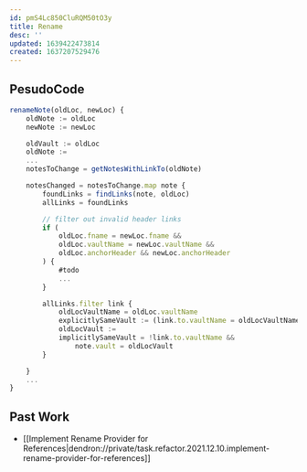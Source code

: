 ```yaml
---
id: pmS4Lc850CluRQM50tO3y
title: Rename
desc: ''
updated: 1639422473814
created: 1637207529476
---
```


## PesudoCode
```ts
renameNote(oldLoc, newLoc) {
    oldNote := oldLoc
    newNote := newLoc

    oldVault := oldLoc
    oldNote :=
    ...
    notesToChange = getNotesWithLinkTo(oldNote)

    notesChanged = notesToChange.map note { 
        foundLinks = findLinks(note, oldLoc)
        allLinks = foundLinks

        // filter out invalid header links
        if (
            oldLoc.fname = newLoc.fname && 
            oldLoc.vaultName = newLoc.vaultName && 
            oldLoc.anchorHeader && newLoc.anchorHeader
        ) { 
            #todo
            ...
        }

        allLinks.filter link { 
            oldLocVaultName = oldLoc.vaultName
            explicitlySameVault := (link.to.vaultName = oldLocVaultName)
            oldLocVault :=
            implicitlySameVault = !link.to.vaultName && 
                note.vault = oldLocVault
        }

    }
    ...
}

```

## Past Work
- [[Implement Rename Provider for References|dendron://private/task.refactor.2021.12.10.implement-rename-provider-for-references]]